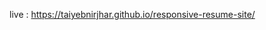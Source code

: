 <!-- <h4 align='left'><img src="https://i.ibb.co/znYh5Vt/Screenshot-2022-05-25-00-38-01.png"></h4> -->



 live : https://taiyebnirjhar.github.io/responsive-resume-site/

